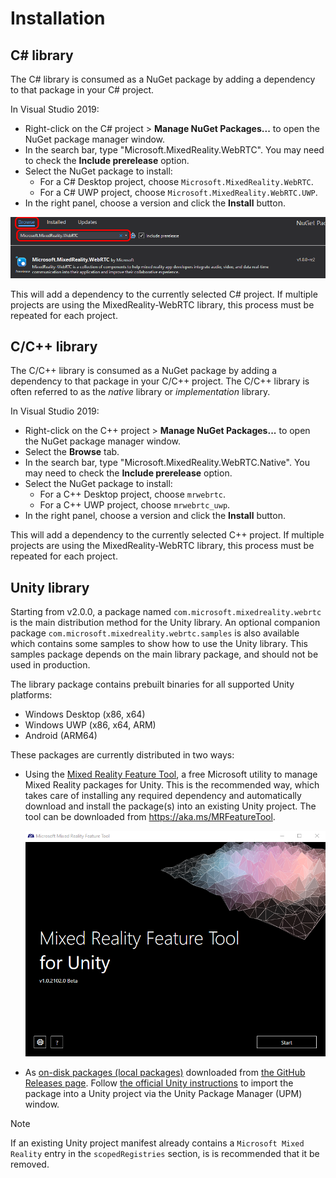 # Installation

## C# library

The C# library is consumed as a NuGet package by adding a dependency to that package in your C# project.

In Visual Studio 2019:

- Right-click on the C# project > **Manage NuGet Packages...** to open the NuGet package manager window.
- In the search bar, type "Microsoft.MixedReality.WebRTC". You may need to check the **Include prerelease** option.
- Select the NuGet package to install:
  - For a C# Desktop project, choose `Microsoft.MixedReality.WebRTC`.
  - For a C# UWP project, choose `Microsoft.MixedReality.WebRTC.UWP`.
- In the right panel, choose a version and click the **Install** button.

![Install](install-1.png)

This will add a dependency to the currently selected C# project. If multiple projects are using the MixedReality-WebRTC library, this process must be repeated for each project.

## C/C++ library

The C/C++ library is consumed as a NuGet package by adding a dependency to that package in your C/C++ project. The C/C++ library is often referred to as the *native* library or *implementation* library.

In Visual Studio 2019:

- Right-click on the C++ project > **Manage NuGet Packages...** to open the NuGet package manager window.
- Select the **Browse** tab.
- In the search bar, type "Microsoft.MixedReality.WebRTC.Native". You may need to check the **Include prerelease** option.
- Select the NuGet package to install:
  - For a C++ Desktop project, choose `mrwebrtc`.
  - For a C++ UWP project, choose `mrwebrtc_uwp`.
- In the right panel, choose a version and click the **Install** button.

This will add a dependency to the currently selected C++ project. If multiple projects are using the MixedReality-WebRTC library, this process must be repeated for each project.

## Unity library

Starting from v2.0.0, a package named `com.microsoft.mixedreality.webrtc` is the main distribution method for the Unity library. An optional companion package `com.microsoft.mixedreality.webrtc.samples` is also available which contains some samples to show how to use the Unity library. This samples package depends on the main library package, and should not be used in production.

The library package contains prebuilt binaries for all supported Unity platforms:

- Windows Desktop (x86, x64)
- Windows UWP (x86, x64, ARM)
- Android (ARM64)

These packages are currently distributed in two ways:

- Using the [Mixed Reality Feature Tool](https://aka.ms/MRFeatureToolDocs), a free Microsoft utility to manage Mixed Reality packages for Unity. This is the recommended way, which takes care of installing any required dependency and automatically download and install the package(s) into an existing Unity project. The tool can be downloaded from https://aka.ms/MRFeatureTool.

  ![Mixed Reality Feature Tool](mr-feature-tool.png)

- As [on-disk packages (local packages)](https://docs.unity3d.com/Manual/upm-ui-local.html) downloaded from [the GitHub Releases page](https://github.com/microsoft/MixedReality-WebRTC/releases). Follow [the official Unity instructions](https://docs.unity3d.com/Manual/upm-ui-local.html) to import the package into a Unity project via the Unity Package Manager (UPM) window.

> [!NOTE]
> If an existing Unity project manifest already contains a `Microsoft Mixed Reality` entry in the `scopedRegistries` section, is is recommended that it be removed.
